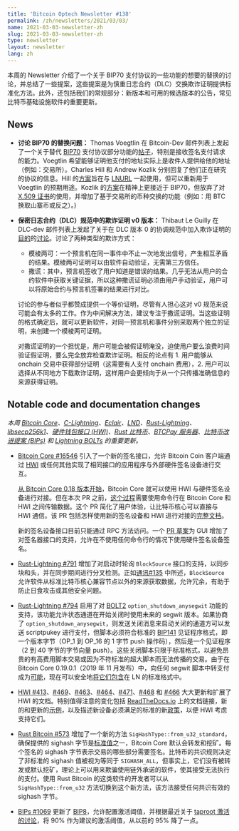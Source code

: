 ```yaml
---
title: 'Bitcoin Optech Newsletter #138'
permalink: /zh/newsletters/2021/03/03/
name: 2021-03-03-newsletter-zh 
slug: 2021-03-03-newsletter-zh 
type: newsletter
layout: newsletter
lang: zh
---
```


本周的 Newsletter 介绍了一个关于 BIP70 支付协议的一些功能的想要的替换的讨论，并总结了一些提案，这些提案是为慎重日志合约（DLC）交换欺诈证明提供标准化方法。此外，还包括我们的常规部分：新版本和可用的候选版本的公告，常见比特币基础设施软件的重要更新。

## News

* **讨论 BIP70 的替换问题：** Thomas Voegtlin 在 Bitcoin-Dev 邮件列表上发起了一个关于替代 [BIP70](https://github.com/bitcoin/bips/blob/master/bip-0070.mediawiki) 支付协议部分功能的[帖子](https://lists.linuxfoundation.org/pipermail/bitcoin-dev/2021-February/018443.html)，特别是接收签名支付请求的能力。Voegtlin 希望能够证明他支付的地址实际上是收件人提供给他的地址（例如：交易所）。Charles Hill 和 Andrew Kozlik 分别回复了他们正在研究的协议的信息。Hill 的[方案](https://lists.linuxfoundation.org/pipermail/bitcoin-dev/2021-February/018446.html)旨在与 [LNURL](https://github.com/fiatjaf/lnurl-rfc) 一起使用，但可以重新用于 Voegtlin 的预期用途。Kozlik 的[方案](https://lists.linuxfoundation.org/pipermail/bitcoin-dev/2021-February/018448.html)在精神上更接近于 BIP70，但放弃了对 [X.509 证书](https://en.wikipedia.org/wiki/X.509)的使用，并增加了基于交易所的币种交换的功能（例如：用 BTC 换取山寨币或反之）。)

* **保密日志合约（DLC）规范中的欺诈证明 v0 版本：** Thibaut Le Guilly 在 DLC-dev 邮件列表上发起了关于在 DLC 版本 0 的协调规范中加入欺诈证明的[目的](https://github.com/discreetlogcontracts/dlcspecs/blob/master/v0Milestone.md#simple-fraud-proofs-in-progress)的[讨论](https://mailmanlists.org/pipermail/dlc-dev/2021-February/000020.html)。讨论了两种类型的欺诈方式：
  * 模棱两可：一个预言机在同一事件中不止一次地发出信号，产生相互矛盾的结果。模棱两可证明可以由软件自动验证，无需第三方信任。
  * 撒谎：其中，预言机签收了用户知道是错误的结果。几乎无法从用户的合约软件中获取关键证据，所以这种撒谎证明必须由用户手动验证，用户可以将原始合约与预言机签署的结果进行对比。

  讨论的参与者似乎都赞成提供一个等价证明，尽管有人担心这对 v0 规范来说可能会有太多的工作。作为中间解决方法，建议专注于撒谎证明。当这些证明的格式确定后，就可以更新软件，对同一预言机和事件分别采取两个独立的证明，来创建一个模棱两可证明。

  对撒谎证明的一个担忧是，用户可能会被假证明淹没，迫使用户要么浪费时间验证假证明，要么完全放弃检查欺诈证明。相反的论点有 1. 用户能够从 onchain 交易中获得部分证明（这需要有人支付 onchain 费用），2. 用户可以选择从不同地方下载欺诈证明，这样用户会更倾向于从一个只传播准确信息的来源获得证明。

## Notable code and documentation changes
*本周 [Bitcoin Core](https://github.com/bitcoin/bitcoin)、[C-Lightning](https://github.com/ElementsProject/lightning)、[Eclair](https://github.com/ACINQ/eclair)、[LND](https://github.com/lightningnetwork/lnd/)、[Rust-Lightning](https://github.com/rust-bitcoin/rust-lightning)、[libsecp256k1](https://github.com/bitcoin-core/secp256k1)、[硬件钱包接口 (HWI)](https://github.com/bitcoin-core/HWI)、[Rust 比特币](https://github.com/rust-bitcoin/rust-bitcoin)、[BTCPay 服务器](https://github.com/btcpayserver/btcpayserver/)、[比特币改进提案 (BIPs)](https://github.com/bitcoin/bips/) 和 [Lightning BOLTs](https://github.com/lightningnetwork/lightning-rfc/) 的重要更新。*

* [Bitcoin Core #16546](https://github.com/bitcoin/bitcoin/issues/16546) 引入了一个新的签名接口，允许 Bitcoin Coin 客户端通过 [HWI](https://bitcoinops.org/en/topics/hwi/) 或任何其他实现了相同接口的应用程序与外部硬件签名设备进行交互。

  [从 Bitcoin Core 0.18 版本开始](https://bitcoinops.org/en/newsletters/2019/05/07/#basic-hardware-signer-support-through-independent-tool)，Bitcoin Core 就可以使用 HWI 与硬件签名设备进行对接。但在本次 PR 之前，[这个过程](https://github.com/bitcoin-core/HWI/blob/7b34fc72c5b2c5af216d8b8d5cd2d2c92b6d2457/docs/examples/bitcoin-core-usage.rst)需要使用命令行在 Bitcoin Core 和 HWI 之间传输数据。这个 PR 简化了用户体验，让比特币核心可以直接与 HWI 通信。该 PR 包括怎样使用新的签名设备和 HWI 进行对接的[完整文档](https://github.com/bitcoin/bitcoin/blob/master/doc/external-signer.md)。

  新的签名设备接口目前只能通过 RPC 方法访问。一个 [PR 草案](https://github.com/bitcoin-core/gui/pull/4)为 GUI 增加了对签名器接口的支持，允许在不使用任何命令行的情况下使用硬件签名设备签名。

* [Rust-Lightning #791](https://github.com/rust-bitcoin/rust-lightning/issues/791) 增加了对启动时轮询 `BlockSource` 接口的支持，以同步块和头，并在同步期间进行分叉检测。正如[通讯#135](https://bitcoinops.org/en/newsletters/2021/02/10/#rust-lightning-774) 中所述，`BlockSource` 允许软件从标准比特币核心兼容节点以外的来源获取数据，允许冗余，有助于防止日食攻击或其他安全问题。

* [Rust-Lightning #794](https://github.com/rust-bitcoin/rust-lightning/issues/794) 启用了对 [BOLT2](https://github.com/lightningnetwork/lightning-rfc/blob/master/02-peer-protocol.md) `option_shutdown_anysegwit` 功能的支持，该功能允许状态通道在开始关闭时使用未来的 segwit 版本。如果协商了 `option_shutdown_anysegwit`，则发送关闭消息来启动关闭的通道方可以发送 scriptpukey 进行支付，但脚本必须符合标准的 [BIP141](https://github.com/bitcoin/bips/blob/master/bip-0141.mediawiki) 见证程序格式，即一个版本字节（OP_1 到 OP_16 的 1 字节 push 操作码），然后是一个见证程序（2 到 40 字节的字节向量 push）。这些关闭脚本只限于标准格式，以避免昂贵的有高费用脚本交易或因为不符标准的超大脚本而无法传播的交易。由于在 Bitcoin Core 0.19.0.1（2019 年 11 月发布）中，向任何 segwit 脚本中转支付成为[可能](https://bitcoincore.org/en/releases/0.19.0.1/#mempool-and-transaction-relay)，现在可以安全地[将它们包含](https://github.com/lightningnetwork/lightning-rfc/issues/672)在 LN 的标准格式中。

* [HWI #413](https://github.com/bitcoin-core/HWI/issues/413)、[#469](https://github.com/bitcoin-core/HWI/issues/469)、[#463](https://github.com/bitcoin-core/HWI/issues/463)、[#464](https://github.com/bitcoin-core/HWI/issues/464)、[#471](https://github.com/bitcoin-core/HWI/issues/471)、[#468](https://github.com/bitcoin-core/HWI/issues/468) 和 [#466](https://github.com/bitcoin-core/HWI/issues/466) 大大更新和扩展了 HWI 的文档。特别值得注意的变化包括 [ReadTheDocs.io](https://hwi.readthedocs.io/en/latest/?badge=latest) 上的文档链接，新的和更新的[示例](https://hwi.readthedocs.io/en/latest/examples/index.html)，以及描述新设备必须满足的标准的新[政策](https://hwi.readthedocs.io/en/latest/devices/index.html#support-policy)，以便 HWI 考虑支持它们。

* [Rust Bitcoin #573](https://github.com/rust-bitcoin/rust-bitcoin/issues/573) 增加了一个新的方法 `SigHashType::from_u32_standard`，确保提供的 sighash 字节是[标准值](https://btcinformation.org/en/developer-guide#signature-hash-types)之一，Bitcoin Core 默认会转发和挖矿。每个签名的 sighash 字节表示交易的哪些部分需要签名。比特币的共识规则决定了非标准的 sighash 值被视为等同于 `SIGHASH_ALL`，但事实上，它们没有被转发或默认挖矿，理论上可以用来欺骗使用链外承诺的软件，使其接受无法执行的支付。使用 Rust Bitcoin 的这类软件的开发者可以从 `SigHashType::from_u32` 方法切换到这个新方法，该方法接受任何共识有效的 sighash 字节。

* [BIPs #1069](https://github.com/bitcoin/bips/issues/1069) 更新了 [BIP8](https://github.com/bitcoin/bips/blob/master/bip-0008.mediawiki)，允许配置激活阈值，并根据最近关于 [taproot 激活的讨论](https://bitcoinops.org/en/newsletters/2021/02/24/#taproot-activation-discussion)，将 90% 作为建议的激活阈值，从以前的 95% 降了一点。